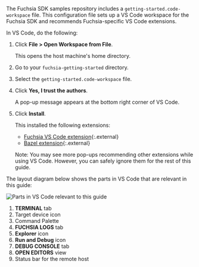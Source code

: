 The Fuchsia SDK samples repository includes a `getting-started.code-workspace`
file. This configuration file sets up a VS Code workspace for the Fuchsia SDK
and recommends Fuchsia-specific VS Code extensions.

In VS Code, do the following:

1. Click **File > Open Workspace from File**.

   This opens the host machine's home directory.

1. Go to your `fuchsia-getting-started` directory.
1. Select the `getting-started.code-workspace` file.
1. Click **Yes, I trust the authors**.

   A pop-up message appears at the bottom right corner of VS Code.

1. Click **Install**.

   This installed the following extensions:

   *  [Fuchsia VS Code extension][fuchsia-vscode-ext]{:.external}
   *  [Bazel extension][bazel-vscode-ext]{:.external}

   Note: You may see more pop-ups recommending other extensions while using
   VS Code. However, you can safely ignore them for the rest of this guide.

The layout diagram below shows the parts in VS Code that are relevant in this guide:

<img src="images/get-started-vscode-tabs-and-icons.png" alt="Parts in VS Code relevant to this guide" class="screenshot">

1. **TERMINAL** tab
2. Target device icon
3. Command Palette
4. **FUCHSIA LOGS** tab
5. **Explorer** icon
6. **Run and Debug** icon
7. **DEBUG CONSOLE** tab
8. **OPEN EDITORS** view
9. Status bar for the remote host

<!-- Reference links -->

[bazel-vscode-ext]: https://marketplace.visualstudio.com/items?itemName=BazelBuild.vscode-bazel
[fuchsia-vscode-ext]: https://marketplace.visualstudio.com/items?itemName=fuchsia-authors.vscode-fuchsia
